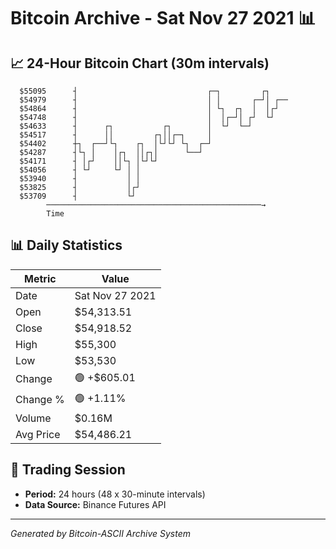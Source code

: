 # Bitcoin Archive - Sat Nov 27 2021 📊

## 📈 24-Hour Bitcoin Chart (30m intervals)

```
  $55095      ┤                             ┌─┐         ┌┐     
  $54979      ┤                             │ │       ┌─┘│ ┌── 
  $54864      ┤                             │ └┐  ┌┐  │  │┌┘   
  $54748      ┤                             │  │┌─┘│ ┌┘  └┘    
  $54633      ┤      ┌┐           ┌┐        │  └┘  └─┘         
  $54517      ┤      ││         ┌┐││┌─┐     │                  
  $54402      ┼┐  ┌──┘└┐    ┌┐  │└┘└┘ └┐  ┌─┘                  
  $54287      ┤└┐ │    │┌┐  ││┌┐│      └──┘                    
  $54171      ┤ │┌┘    ││└┐ │└┘└┘                              
  $54056      ┤ └┘     └┘ │ │                                  
  $53940      ┤           │ │                                  
  $53825      ┤           │┌┘                                  
  $53709      ┤           └┘                                   
        ────────────────────────────────────────────────→
        Time
```

## 📊 Daily Statistics

| Metric | Value |
|--------|-------|
| Date | Sat Nov 27 2021 |
| Open | $54,313.51 |
| Close | $54,918.52 |
| High | $55,300 |
| Low | $53,530 |
| Change | 🟢 +$605.01 |
| Change % | 🟢 +1.11% |
| Volume | $0.16M |
| Avg Price | $54,486.21 |

## 📅 Trading Session

- **Period:** 24 hours (48 x 30-minute intervals)
- **Data Source:** Binance Futures API

---
*Generated by Bitcoin-ASCII Archive System*
